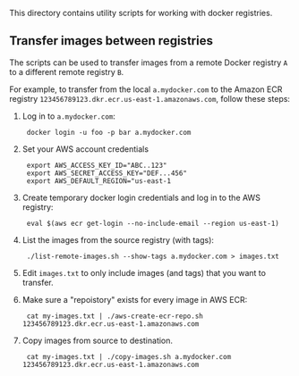 This directory contains utility scripts for working with docker registries.


## Transfer images between registries

The scripts can be used to transfer images from a remote Docker registry `A`
to a different remote registry `B`.

For example, to transfer from the local `a.mydocker.com` to the Amazon ECR
registry `123456789123.dkr.ecr.us-east-1.amazonaws.com`, follow these steps:

1. Log in to `a.mydocker.com`:

        docker login -u foo -p bar a.mydocker.com

1. Set your AWS account credentials

        export AWS_ACCESS_KEY_ID="ABC..123"
        export AWS_SECRET_ACCESS_KEY="DEF...456"
        export AWS_DEFAULT_REGION="us-east-1

2. Create temporary docker login credentials and log in to the AWS registry:

        eval $(aws ecr get-login --no-include-email --region us-east-1)

3. List the images from the source registry (with tags):

        ./list-remote-images.sh --show-tags a.mydocker.com > images.txt

4. Edit `images.txt` to only include images (and tags) that you want to
   transfer.

5. Make sure a "repoistory" exists for every image in AWS ECR:

        cat my-images.txt | ./aws-create-ecr-repo.sh 123456789123.dkr.ecr.us-east-1.amazonaws.com

5. Copy images from source to destination.

        cat my-images.txt | ./copy-images.sh a.mydocker.com 123456789123.dkr.ecr.us-east-1.amazonaws.com
